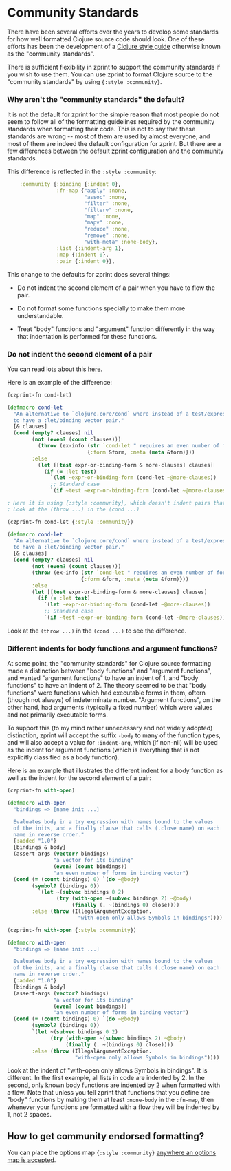 # Community Standards

There have been several efforts over the years to develop some
standards for how well formatted Clojure source code should look.
One of these efforts has been the development of a 
[Clojure style guide](https://github.com/bbatsov/clojure-style-guide) 
otherwise known as the "community standards".

There is sufficient flexibility in zprint to support the community
standards if you wish to use them.  You can use zprint to format
Clojure source to the "community standards" by using 
`{:style :community}`.

### Why aren't the "community standards" the default?

It is not the default for zprint for the simple reason that most
people do not seem to follow all of the formatting guidelines
required by the community standards when formatting their code.
This is not to say that these standards are wrong -- most of them
are used by almost everyone, and most of them are indeed the default
configuration for zprint.  But there are a few differences between
the default zprint configuration and the community standards.

This difference is reflected in the `:style :community`:

```clojure
    :community {:binding {:indent 0},
                :fn-map {"apply" :none,
                         "assoc" :none,
                         "filter" :none,
                         "filterv" :none,
                         "map" :none,
                         "mapv" :none,
                         "reduce" :none,
                         "remove" :none,
                         "with-meta" :none-body},
                :list {:indent-arg 1},
                :map {:indent 0},
                :pair {:indent 0}},
```
This change to the defaults for zprint does several things:

  * Do not indent the second element of a pair when you have to flow 
  the pair.

  * Do not format some functions specially to make them more understandable.

  * Treat "body" functions and "argument" function differently in the way
  that indentation is performed for these functions.

### Do not indent the second element of a pair

You can read lots about this [here](./pairs.md).

Here is an example of the difference:

```clojure
(czprint-fn cond-let)

(defmacro cond-let
  "An alternative to `clojure.core/cond` where instead of a test/expression pair, it is possible
  to have a :let/binding vector pair."
  [& clauses]
  (cond (empty? clauses) nil
        (not (even? (count clauses)))
          (throw (ex-info (str `cond-let " requires an even number of forms")
                          {:form &form, :meta (meta &form)}))
        :else
          (let [[test expr-or-binding-form & more-clauses] clauses]
            (if (= :let test)
              `(let ~expr-or-binding-form (cond-let ~@more-clauses))
              ;; Standard case
              `(if ~test ~expr-or-binding-form (cond-let ~@more-clauses))))))

; Here it is using {:style :community}, which doesn't indent pairs that flow
; Look at the (throw ...) in the (cond ...)

(czprint-fn cond-let {:style :community})

(defmacro cond-let
  "An alternative to `clojure.core/cond` where instead of a test/expression pair, it is possible
  to have a :let/binding vector pair."
  [& clauses]
  (cond (empty? clauses) nil
        (not (even? (count clauses)))
        (throw (ex-info (str `cond-let " requires an even number of forms")
                        {:form &form, :meta (meta &form)}))
        :else
        (let [[test expr-or-binding-form & more-clauses] clauses]
          (if (= :let test)
            `(let ~expr-or-binding-form (cond-let ~@more-clauses))
            ;; Standard case
            `(if ~test ~expr-or-binding-form (cond-let ~@more-clauses))))))

```

Look at the `(throw ...)` in the `(cond ...)` to see the difference.

### Different indents for body functions and argument functions?

At some point, the "community standards" for Clojure source formatting
made a distinction between "body functions" and "argument functions",
and wanted "argument functions" to have an indent of 1, and "body functions"
to have an indent of 2.  The theory seemed to be that "body functions"
were functions which had executable forms in them, oftern (though not
always) of indeterminate number.  "Argument functions", on the other
hand, had arguments (typically a fixed number) which were values and
not primarily executable forms.  

To support this (to my mind rather unnecessary and not widely adopted)
distinction, zprint will accept the suffix `-body` to many of the function
types, and will also accept a value for `:indent-arg`, which (if non-nil)
will be used as the indent for argument functions (which is 
everything that is not explicitly classified as a body function).

Here is an example that illustrates the different indent for a body
function as well as the indent for the second element of a pair:

```clojure
(czprint-fn with-open)

(defmacro with-open
  "bindings => [name init ...]

  Evaluates body in a try expression with names bound to the values
  of the inits, and a finally clause that calls (.close name) on each
  name in reverse order."
  {:added "1.0"}
  [bindings & body]
  (assert-args (vector? bindings)
               "a vector for its binding"
               (even? (count bindings))
               "an even number of forms in binding vector")
  (cond (= (count bindings) 0) `(do ~@body)
        (symbol? (bindings 0))
          `(let ~(subvec bindings 0 2)
                (try (with-open ~(subvec bindings 2) ~@body)
                     (finally (. ~(bindings 0) close))))
        :else (throw (IllegalArgumentException.
                       "with-open only allows Symbols in bindings"))))

(czprint-fn with-open {:style :community})

(defmacro with-open
  "bindings => [name init ...]

  Evaluates body in a try expression with names bound to the values
  of the inits, and a finally clause that calls (.close name) on each
  name in reverse order."
  {:added "1.0"}
  [bindings & body]
  (assert-args (vector? bindings)
               "a vector for its binding"
               (even? (count bindings))
               "an even number of forms in binding vector")
  (cond (= (count bindings) 0) `(do ~@body)
        (symbol? (bindings 0))
        `(let ~(subvec bindings 0 2)
              (try (with-open ~(subvec bindings 2) ~@body)
                   (finally (. ~(bindings 0) close))))
        :else (throw (IllegalArgumentException.
                      "with-open only allows Symbols in bindings"))))
```

Look at the indent of "with-open only allows Symbols in bindings".  It
is different.  In the first example, all lists in code are indented by
2.  In the second, only known body functions are indented by 2 when formatted
with a flow.  Note that unless you tell zprint that functions that you 
define are "body" functions by making them at least `:none-body` in the
`:fn-map`, then whenever your functions are formatted with a flow they
will be indented by 1, not 2 spaces.


## How to get community endorsed formatting?

You can place the options map `{:style :community}` 
[anywhere an options map is accepted](../altering.md#2-get-the-options-map-recognized-by-zprint-when-formatting).



